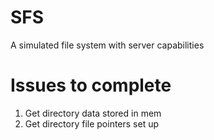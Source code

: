 # SFS
A simulated file system with server capabilities
# Issues to complete
1) Get directory data stored in mem
2) Get directory file pointers set up